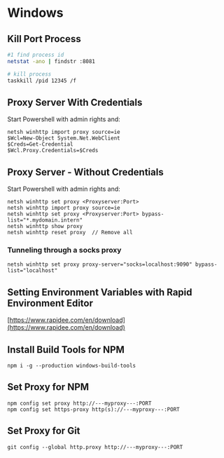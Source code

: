 # Windows 

## Kill Port Process

```bash
#1 find process id
netstat -ano | findstr :8081

# kill process
taskkill /pid 12345 /f
```


## Proxy Server With Credentials

Start Powershell with admin rights and:

    netsh winhttp import proxy source=ie
    $Wcl=New-Object System.Net.WebClient
    $Creds=Get-Credential
    $Wcl.Proxy.Credentials=$Creds
    
    

## Proxy Server - Without Credentials

Start Powershell with admin rights and:

    netsh winhttp set proxy <Proxyserver:Port>
    netsh winhttp import proxy source=ie
    netsh winhttp set proxy <Proxyserver:Port> bypass-list="*.mydomain.intern" 
    netsh winhttp show proxy
    netsh winhttp reset proxy  // Remove all

### Tunneling through a socks proxy

    netsh winhttp set proxy proxy-server="socks=localhost:9090" bypass-list="localhost"


## Setting Environment Variables with Rapid Environment Editor

[https://www.rapidee.com/en/download](https://www.rapidee.com/en/download)

## Install Build Tools for NPM

    npm i -g --production windows-build-tools
    
## Set Proxy for NPM

    npm config set proxy http://---myproxy---:PORT
    npm config set https-proxy http(s)://---myproxy---:PORT

## Set Proxy for Git

    git config --global http.proxy http://---myproxy---:PORT
